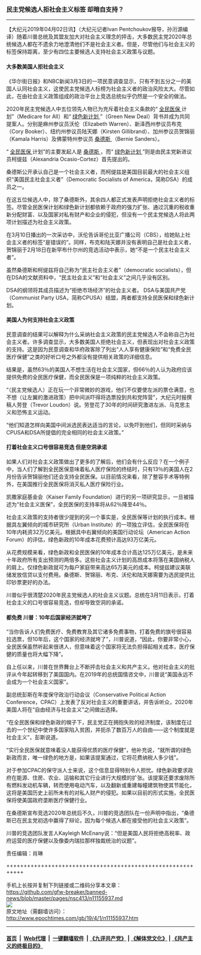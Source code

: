 ### 民主党候选人拒社会主义标签 却暗自支持？
------------------------

<p>
 【大纪元2019年04月02日讯】（大纪元记者Ivan Pentchoukov报导，孙洐源编译）随着川普总统及其盟友加大对社会主义理念的抨击，大多数民主党2020年总统候选人都在不遗余力地澄清他们不是社会主义者。但是，尽管他们与社会主义的标签保持距离，至少有四位主要候选人支持社会主义政策与议题。
</p>
<h4>
 大多数美国人拒社会主义
</h4>
<p>
 《华尔街日报》和NBC新闻3月3日的一项民意调查显示，只有不到五分之一的美国人认同社会主义，这使民主党候选人标榜为社会主义者的政治风险太大。尽管如此，在由社会主义政策组成的政治平台上竞选总统似乎仍然是一个安全的做法。
</p>
<p>
 2020年民主党候选人中五位领先人物已为充斥着社会主义条款的“
 <a href="http://www.epochtimes.com/gb/tag/%E5%85%A8%E6%B0%91%E5%8C%BB%E4%BF%9D.html">
  全民医保
 </a>
 计划”（Medicare for All）和“
 <a href="http://www.epochtimes.com/gb/tag/%E7%BB%BF%E8%89%B2%E6%96%B0%E8%AE%A1%E5%88%92.html">
  绿色新计划
 </a>
 ”（Green New Deal）背书并成为共同提案人。分别是麻州参议员沃伦（Elizabeth Warren）、新泽西州参议员布克（Cory Booker）、纽约州参议员陆天娜（Kirsten Gillibrand）、加州参议员贺锦丽（Kamala Harris）及佛蒙特州参议员
 <a href="http://www.epochtimes.com/gb/tag/%E6%A1%91%E5%BE%B7%E6%96%AF.html">
  桑德斯
 </a>
 （Bernie Sanders）。
</p>
<p>
 “
 <a href="http://www.epochtimes.com/gb/tag/%E5%85%A8%E6%B0%91%E5%8C%BB%E4%BF%9D.html">
  全民医保
 </a>
 计划”的主要发起人是
 <a href="http://www.epochtimes.com/gb/tag/%E6%A1%91%E5%BE%B7%E6%96%AF.html">
  桑德斯
 </a>
 ，而“
 <a href="http://www.epochtimes.com/gb/tag/%E7%BB%BF%E8%89%B2%E6%96%B0%E8%AE%A1%E5%88%92.html">
  绿色新计划
 </a>
 ”则是由民主党新进议员柯缇兹（Alexandria Ocasio-Cortez）首先提出的。
</p>
<p>
 桑德斯公开承认自己是一个社会主义者，而柯缇兹是美国目前最大的社会主义组织“美国民主社会主义者”（Democratic Socialists of America，简称DSA）的成员之一。
</p>
<p>
 在这五位候选人中，除了桑德斯外，其余四人都正式发表声明拒绝社会主义者的标签。尽管全民医保计划和绿色新计划都依赖于政府的强力扩张、通过沉重的税收重新分配财富、以及国家对私有财产和企业的侵犯，但没有一个民主党候选人将此两项计划描述为社会主义政策。
</p>
<p>
 在3月10日播出的一次采访中，沃伦告诉哥伦比亚广播公司（CBS），给她贴上社会主义者的标签“是错误的”。同样，布克和陆天娜并没有表明自己是社会主义者，贺锦丽于2月18日在新罕布什尔州的竞选活动中表示，她“不是一个民主社会主义者”。
</p>
<p>
 虽然桑德斯和柯缇兹将自己称为“民主社会主义者”（democratic socialists），但在DSA的文献资料中，“民主社会主义”和“社会主义”之间几乎没有区别。
</p>
<p>
 DSA的纲领将其成员描述为“拒绝市场经济”的社会主义者。 DSA与美国共产党（Communist Party USA，简称CPUSA）结盟，两者都支持全民医保和绿色新计划。
</p>
<h4>
 美国人为何支持社会主义政策
</h4>
<p>
 民意调查的结果可以解释为什么采纳社会主义政策的民主党候选人不会称自己为社会主义者。许多调查显示，大多数美国人拒绝社会主义，但表现出对社会主义政策的支持。这是因为民意调查和华府政客除了列出“人人享有健康保险”和“免费全民医疗保健”之类的好听口号之外都没有提供相关政策的详细信息。
</p>
<p>
 结果是，虽然63％的美国人不想生活在社会主义国家，但66％的人认为政府应该提供免费的全民医疗保健，而全民医保是一项纯粹的社会主义政策。
</p>
<p>
 “（民主党候选人）正在玩一个非常微妙的游戏，他们不仅要使左派的票仓满意，也不想（让左翼的激进政策）把中间派吓得将选票投到共和党阵营”，大纪元时报撰稿人劳登（Trevor Loudon）说。劳登花了30年的时间研究激进左派、马克思主义和恐怖主义运动。
</p>
<p>
 “他们知道怎样向美国中间派选民表达适当的言论，以免吓到他们，但同时采纳与CPUSA和DSA所提倡的完全相同的社会主义政策。”
</p>
<h4>
 打着社会主义口号很容易竞选 但是空洞承诺
</h4>
<p>
 如果人们对社会主义政策做出了更多的了解后，他们会有什么反应？在一个例子中，当人们了解到全民医保意味着私人医疗保险的终结时，只有13％的美国人在2月份告诉贺锦丽他们还会支持全民医保。以目前情况来看，除了整容手术等特例外，在美国推行全民医保将消灭私人医疗保险行业。
</p>
<p>
 凯撒家庭基金会（Kaiser Family Foundation）进行的另一项研究显示，一旦被描述为“社会主义医保”，全民医保的支持率将从62％降至44％。
</p>
<p>
 社会主义政策的支持者很少提到的另一个事实是，全民医保等计划的执行成本。根据具左翼倾向的城市研究所（Urban Institute）的一项独立评估，全民医保将在10年内耗资32万亿美元。根据具中右翼倾向的美国行动论坛（American Action Forum）的评估，绿色新政的10年成本花费预计高达93万亿美元。
</p>
<p>
 从花费规模来看，绿色新政和全民医保的10年成本合计高达125万亿美元，是未来十年政府所有支出预测的两倍多。这些社会主义计划的高昂成本将落在美国纳税人的肩上。仅绿色新政就可为每户家庭带来高达65万美元的成本。柯缇兹建议美联储发放信贷以支付费用。桑德斯、贺锦丽、布克、沃伦和陆天娜需要为选民提供比印钞票更好的办法。
</p>
<p>
 川普似乎很清楚2020年民主党候选人的社会主义议题。总统在3月11日表示，打着社会主义的口号很容易竞选，但却导致空洞的承诺。
</p>
<h4>
 都免费 川普：10年后国家经济就垮了
</h4>
<p>
 “当你告诉人们免费医疗、免费教育及其它诸多免费事物，打着免费的旗号很容易拉选票，但10年后，这个国家的经济就垮了”，川普说道，“因此，你要非常小心，全民医保虽然听起来很诱人，但意味着这个国家将无法负担得起相关成本，医疗保健的质量也将大幅下降”。
</p>
<p>
 自上任以来，川普在世界舞台上不断抨击社会主义和共产主义。他对社会主义的批评从今年起转移到了美国国内。在2019年的总统国情咨文中，川普说“美国永远不会成为一个社会主义国家”。
</p>
<p>
 副总统彭斯在年度保守政治行动会议（Conservative Political Action Conference，CPAC）上发表了反对社会主义的重要讲话，并告诉听众，2020年美国人将在“自由经济与社会主义”之间做出选择。
</p>
<p>
 “在全民医保和绿色新政的幌子下，民主党正在拥抱失败的经济制度，该制度在过去的一个世纪中使许多国家陷入贫困，并扼杀了数百万人的自由——这个制度就是社会主义”，彭斯说道。
</p>
<p>
 “实行全民医保就意味着没人能获得优质的医疗保健”，他补充说，“就所谓的绿色新政而言，唯一绿色的地方是，如果该提案通过，它将花费纳税人多少钱”。
</p>
<p>
 对于参加CPAC的保守派人士来说，这个信息显得特别令人担忧。绿色新政要求政府在能源、住房、农业、运输和其它行业进行大规模的扩张。该提案还要求废除所有燃料发动机车辆，转而使用电动汽车，以及翻新或重建每幢建筑物使其节能化，这将是美国历史上前所未有的对私人财产的侵犯。如果以目前的形式实施，全民医保将使美国政府垄断医疗保健行业。
</p>
<p>
 在桑德斯宣布竞选2020年总统后不久，川普的竞选团队在一份声明中指出，“桑德斯已在民主党初选中赢得了辩论，因为每个候选人都在接受他的社会主义政策”。
</p>
<p>
 川普的竞选团队发言人Kayleigh McEnany说：“但是美国人民将拒绝高税率、政府运营的医疗保健以及像委内瑞拉那样独裁统治的议题”。
</p>
<p>
 责任编辑：肖琳
</p>

+++++++++++++++++++++++++++++++++++++++++++++++++++++++++++<br/><br/>
手机上长按并复制下列链接或二维码分享本文章：<br/>
https://github.com/gfw-breaker/banned-news/blob/master/pages/nsc413/n11155937.md <br/>
<a href='https://github.com/gfw-breaker/banned-news/blob/master/pages/nsc413/n11155937.md'><img src='https://github.com/gfw-breaker/banned-news/blob/master/pages/nsc413/n11155937.md.png'/></a> <br/>
原文地址（需翻墙访问）：http://www.epochtimes.com/gb/19/4/1/n11155937.htm


------------------------
#### [首页](https://github.com/gfw-breaker/banned-news/blob/master/README.md) &nbsp;|&nbsp; [Web代理](https://github.com/labour-camp/helloworld) &nbsp;|&nbsp; [一键翻墙软件](https://github.com/gfw-breaker/nogfw/blob/master/README.md) &nbsp;| [《九评共产党》](https://github.com/gfw-breaker/9ping.md/blob/master/README.md#九评之一评共产党是什么) | [《解体党文化》](https://github.com/gfw-breaker/jtdwh.md/blob/master/README.md) | [《共产主义的终极目的》](https://github.com/gfw-breaker/gczydzjmd.md/blob/master/README.md)

